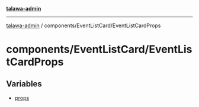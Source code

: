 [**talawa-admin**](../../../README.md)

***

[talawa-admin](../../../README.md) / components/EventListCard/EventListCardProps

# components/EventListCard/EventListCardProps

## Variables

- [props](variables/props.md)
